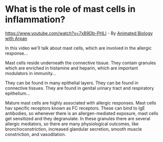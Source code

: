 # What is the role of mast cells in inflammation?

<https://www.youtube.com/watch?v=7xB9Db-PHLI> - By [Animated Biology with Arpan](https://www.youtube.com/@animatedbiologywitharpan)

In this video we'll talk about mast cells, which are involved in the allergic response…

Mast cells reside underneath the connective tissue. They contain granules which are enriched in histamine and heparin, which are important modulators in immunity…

They can be found in many epithelial layers. They can be found in connective tissues. They are found in genital urinary tract and respiratory epithelium…

Mature mast cells are highly associated with allergic responses. Mast cells hav specific receptors known as FC receptors. These can bind to IgE antibodies, so whenever there is an allergen-mediated exposure, mast cells get sensitized and they degranulate. In these granules there are several allergic mediators, so there are many physiological outcomes, like bronchoconstriction, increased glandular secretion, smooth muscle constriction, and vasodilation.
